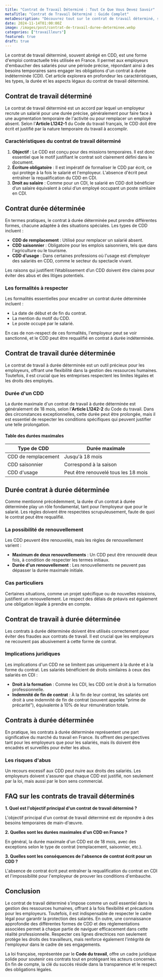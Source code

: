 ```yaml
---
title: "Contrat de Travail Déterminé : Tout Ce Que Vous Devez Savoir"
metaTitle: "Contrat de Travail Déterminé : Guide Complet"
metaDescription: "Découvrez tout sur le contrat de travail déterminé, sa durée, ses implications et son cadre légal en France."
date: 2024-11-14T01:00:00Z
image: /images/post/contrat-de-travail-duree-determinee.webp
categories: ["travailleurs"]
featured: true
draft: true
---
```


Le contrat de travail déterminé, souvent abrégé en CDD, est une forme d'emploi contractuelle très utilisée en France. Il permet aux employeurs d'embaucher des salariés pour une période précise, répondant ainsi à des besoins temporaires sans engager les obligations d'un contrat à durée indéterminée (CDI). Cet article explorera en profondeur les caractéristiques, les types, la durée et les aspects légaux du contrat de travail déterminé.

## Contrat de travail déterminé

Le contrat de travail déterminé est un accord par lequel un employeur recrute un salarié pour une durée précise, généralement pour faire face à une augmentation temporaire de l'activité ou pour remplacer un employé absent. Selon l'**Article L1242-1** du Code du travail français, le CDD doit être écrit et justifié par la nature temporaire du travail à accomplir.

### Caractéristiques du contrat de travail déterminé

1. **Objectif** : Le CDD est conçu pour des missions temporaires. Il est donc essentiel que le motif justifiant le contrat soit clairement défini dans le document.
2. **Écriture obligatoire** : Il est impératif de formaliser le CDD par écrit, ce qui protège à la fois le salarié et l'employeur. L'absence d'écrit peut entraîner la requalification du CDD en CDI.
3. **Droit au salaire** : Comme pour un CDI, le salarié en CDD doit bénéficier d’un salaire équivalent à celui d’un employé occupant un poste similaire en CDI.

## Contrat durée déterminée

En termes pratiques, le contrat à durée déterminée peut prendre différentes formes, chacune adaptée à des situations spéciales. Les types de CDD incluent :

- **CDD de remplacement** : Utilisé pour remplacer un salarié absent.
- **CDD saisonnier** : Obligatoire pour les emplois saisonniers, tels que dans l'agriculture ou le tourisme.
- **CDD d’usage** : Dans certaines professions où l'usage est d’employer des salariés en CDD, comme le secteur du spectacle vivant.

Les raisons qui justifient l’établissement d’un CDD doivent être claires pour éviter des abus et des litiges potentiels.

### Les formalités à respecter

Les formalités essentielles pour encadrer un contrat durée déterminée incluent :

- La date de début et de fin du contrat.
- La mention du motif du CDD.
- Le poste occupé par le salarié.

En cas de non-respect de ces formalités, l'employeur peut se voir sanctionné, et le CDD peut être requalifié en contrat à durée indéterminée.

## Contrat de travail durée déterminée

Le contrat de travail à durée déterminée est un outil précieux pour les employeurs, offrant une flexibilité dans la gestion des ressources humaines. Toutefois, il est crucial que les entreprises respectent les limites légales et les droits des employés.

### Durée d'un CDD

La durée maximale d'un contrat de travail à durée déterminée est généralement de 18 mois, selon l’**Article L1242-2** du Code du travail. Dans des circonstances exceptionnelles, cette durée peut être prolongée, mais il est essentiel de respecter les conditions spécifiques qui peuvent justifier une telle prolongation.

#### Table des durées maximales

| Type de CDD                | Durée maximale                   |
|----------------------------|----------------------------------|
| CDD de remplacement         | Jusqu'à 18 mois                  |
| CDD saisonnier              | Correspond à la saison           |
| CDD d'usage                 | Peut être renouvelé tous les 18 mois |

## Durée contrat à durée déterminée

Comme mentionné précédemment, la durée d'un contrat à durée déterminée play un rôle fondamental, tant pour l’employeur que pour le salarié. Les règles doivent être respectées scrupuleusement, faute de quoi le contrat peut être requalifié.

### La possibilité de renouvellement

Les CDD peuvent être renouvelés, mais les règles de renouvellement varient :

- **Maximum de deux renouvellements** : Un CDD peut être renouvelé deux fois, à condition de respecter les termes initiaux.
- **Durée d'un renouvellement** : Les renouvellements ne peuvent pas dépasser la durée maximale initiale.

### Cas particuliers

Certaines situations, comme un projet spécifique ou de nouvelles missions, justifient un renouvellement. Le respect des délais de préavis est également une obligation légale à prendre en compte.

## Contrat de travail à durée déterminée

Les contrats à durée déterminée doivent être utilisés correctement pour éviter des fraudes aux contrats de travail. Il est crucial que les employeurs ne recourent pas abusivement à cette forme de contrat.

### Implications juridiques

Les implications d'un CDD ne se limitent pas uniquement à la durée et à la forme du contrat. Les salariés bénéficient de droits similaires à ceux des salariés en CDI :

- **Droit à la formation** : Comme les CDI, les CDD ont le droit à la formation professionnelle.
- **Indemnité de fin de contrat** : À la fin de leur contrat, les salariés ont droit à une indemnité de fin de contrat (souvent appelée "prime de précarité"), équivalente à 10% de leur rémunération totale.

## Contrats à durée déterminée

En pratique, les contrats à durée déterminée représentent une part significative du marché du travail en France. Ils offrent des perspectives tant pour les employeurs que pour les salariés, mais ils doivent être encadrés et surveillés pour éviter les abus.

### Les risques d'abus

Un recours excessif aux CDD peut nuire aux droits des salariés. Les employeurs doivent s'assurer que chaque CDD est justifié, non seulement par la loi, mais aussi par le bon sens commercial.

## FAQ sur les contrats de travail déterminés

**1. Quel est l'objectif principal d'un contrat de travail déterminé ?**

L'objectif principal d'un contrat de travail déterminé est de répondre à des besoins temporaires de main-d'œuvre.

**2. Quelles sont les durées maximales d'un CDD en France ?**

En général, la durée maximale d'un CDD est de 18 mois, avec des exceptions selon le type de contrat (remplacement, saisonnier, etc.).

**3. Quelles sont les conséquences de l'absence de contrat écrit pour un CDD ?**

L'absence de contrat écrit peut entraîner la requalification du contrat en CDI et l'impossibilité pour l'employeur de prouver les conditions d'embauche.

## Conclusion

Le contrat de travail déterminé s’impose comme un outil essentiel dans la gestion des ressources humaines, offrant à la fois flexibilité et précautions pour les employeurs. Toutefois, il est indispensable de respecter le cadre légal pour garantir la protection des salariés. En outre, une connaissance approfondie des différentes formes de CDD et des réglementations associées permet à chaque partie de naviguer efficacement dans cette réalité professionnelle. Respecter ces lignes directrices non seulement protège les droits des travailleurs, mais renforce également l'intégrité de l'employeur dans le cadre de ses engagements.

La loi française, représentée par le **Code du travail**, offre un cadre juridique solide pour soutenir ces contrats tout en protégeant les acteurs concernés. En fin de compte, la clé du succès réside dans la transparence et le respect des obligations légales.